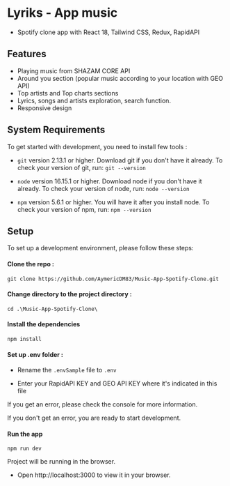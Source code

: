 # Lyriks - App music

- Spotify clone app with React 18, Tailwind CSS, Redux, RapidAPI

## Features

- Playing music from SHAZAM CORE API
- Around you section (popular music according to your location with GEO API)
- Top artists and Top charts sections
- Lyrics, songs and artists exploration, search function.
- Responsive design

## System Requirements

To get started with development, you need to install few tools :

- `git` version 2.13.1 or higher. Download git if you don't have it already. To check your version of git, run: `git --version`

- `node` version 16.15.1 or higher. Download node if you don't have it already. To check your version of node, run: `node --version`

- `npm` version 5.6.1 or higher. You will have it after you install node. To check your version of npm, run: `npm --version`

## Setup

To set up a development environment, please follow these steps:

#### Clone the repo :

`git clone https://github.com/AymericDM83/Music-App-Spotify-Clone.git`

#### Change directory to the project directory :

`cd .\Music-App-Spotify-Clone\`

#### Install the dependencies

`npm install`

#### Set up .env folder :

- Rename the `.envSample` file to `.env`

- Enter your RapidAPI KEY and GEO API KEY where it's indicated in this file

If you get an error, please check the console for more information.

If you don't get an error, you are ready to start development.

#### Run the app

`npm run dev`

Project will be running in the browser.

- Open http://localhost:3000 to view it in your browser.
